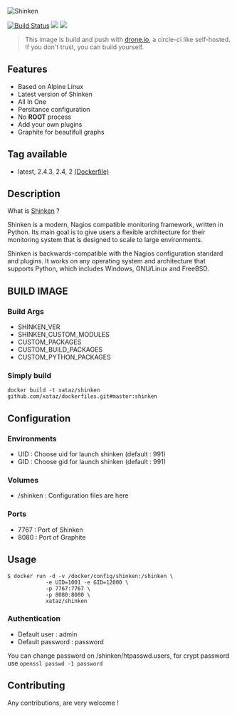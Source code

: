![Shinken](http://www.shinken-monitoring.org/img/LogoFrameworkBlack.png)

[![Build Status](https://drone.xataz.net/api/badges/xataz/docker-shinken/status.svg)](https://drone.xataz.net/xataz/docker-shinken)
[![](https://images.microbadger.com/badges/image/xataz/shinken.svg)](https://microbadger.com/images/xataz/shinken "Get your own image badge on microbadger.com")
[![](https://images.microbadger.com/badges/version/xataz/shinken.svg)](https://microbadger.com/images/xataz/shinken "Get your own version badge on microbadger.com")

> This image is build and push with [drone.io](https://github.com/drone/drone), a circle-ci like self-hosted.
> If you don't trust, you can build yourself.

## Features
* Based on Alpine Linux
* Latest version of Shinken
* All In One
* Persitance configuration
* No **ROOT** process
* Add your own plugins
* Graphite for beautifull graphs

## Tag available
* latest, 2.4.3, 2.4, 2 [(Dockerfile)](https://github.com/xataz/dockerfiles/blob/master/shinken/Dockerfile)

## Description
What is [Shinken](http://www.shinken-monitoring.org/) ?

Shinken is a modern, Nagios compatible monitoring framework, written in Python. Its main goal is to give users a flexible architecture for their monitoring system that is designed to scale to large environments.

Shinken is backwards-compatible with the Nagios configuration standard and plugins. It works on any operating system and architecture that supports Python, which includes Windows, GNU/Linux and FreeBSD.

## BUILD IMAGE
### Build Args
* SHINKEN_VER
* SHINKEN_CUSTOM_MODULES
* CUSTOM_PACKAGES
* CUSTOM_BUILD_PACKAGES
* CUSTOM_PYTHON_PACKAGES


### Simply build
```shell
docker build -t xataz/shinken github.com/xataz/dockerfiles.git#master:shinken
```

## Configuration
### Environments
* UID : Choose uid for launch shinken (default : 991)
* GID : Choose gid for launch shinken (default : 991)

### Volumes
* /shinken : Configuration files are here

### Ports
* 7767 : Port of Shinken
* 8080 : Port of Graphite

## Usage
```shell
$ docker run -d -v /docker/config/shinken:/shinken \
            -e UID=1001 -e GID=12000 \
            -p 7767:7767 \
            -p 8080:8080 \
            xataz/shinken
```

### Authentication
* Default user : admin
* Default password : password

You can change password on /shinken/htpasswd.users, for crypt password use `openssl passwd -1 password`

## Contributing
Any contributions, are very welcome !